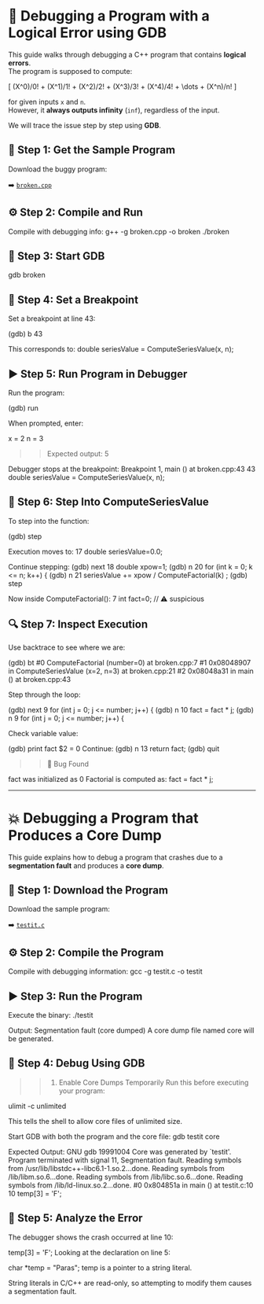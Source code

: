 # 🐞 Debugging a Program with a Logical Error using GDB

This guide walks through debugging a C++ program that contains **logical errors**.  
The program is supposed to compute:

\[
(X^0)/0! + (X^1)/1! + (X^2)/2! + (X^3)/3! + (X^4)/4! + \dots + (X^n)/n!
\]

for given inputs `x` and `n`.  
However, it **always outputs infinity** (`inf`), regardless of the input.

We will trace the issue step by step using **GDB**.

## 📂 Step 1: Get the Sample Program
Download the buggy program:

➡️ [`broken.cpp`](https://cs.baylor.edu/~donahoo/tools/gdb/broken.cpp)

## ⚙️ Step 2: Compile and Run

Compile with debugging info:
g++ -g broken.cpp -o broken
./broken

## 🐞 Step 3: Start GDB

gdb broken

## 🎯 Step 4: Set a Breakpoint

Set a breakpoint at line 43:

(gdb) b 43

This corresponds to:
double seriesValue = ComputeSeriesValue(x, n);

## ▶️ Step 5: Run Program in Debugger

Run the program:

(gdb) run

When prompted, enter:

x = 2
n = 3

>> Expected output: 5

Debugger stops at the breakpoint:
Breakpoint 1, main () at broken.cpp:43
43  double seriesValue = ComputeSeriesValue(x, n);

## 🧭 Step 6: Step Into ComputeSeriesValue

To step into the function:

(gdb) step

Execution moves to:
17  double seriesValue=0.0;

Continue stepping:
(gdb) next
18  double xpow=1;
(gdb) n
20  for (int k = 0; k <= n; k++) {
(gdb) n
21    seriesValue += xpow / ComputeFactorial(k) ;
(gdb) step

Now inside ComputeFactorial():
7  int fact=0;   // ⚠️ suspicious

## 🔍 Step 7: Inspect Execution

Use backtrace to see where we are:

(gdb) bt
#0  ComputeFactorial (number=0) at broken.cpp:7
#1  0x08048907 in ComputeSeriesValue (x=2, n=3) at broken.cpp:21
#2  0x08048a31 in main () at broken.cpp:43


Step through the loop:

(gdb) next
9  for (int j = 0; j <= number; j++) {
(gdb) n
10    fact = fact * j;
(gdb) n
9  for (int j = 0; j <= number; j++) {


Check variable value:

(gdb) print fact
$2 = 0
Continue:
(gdb) n
13  return fact;
(gdb) quit

>> 🚨 Bug Found

fact was initialized as 0
Factorial is computed as:
fact = fact * j;

----------------------------------------------------------------------------------------------------------------------------------

# 💥 Debugging a Program that Produces a Core Dump

This guide explains how to debug a program that crashes due to a **segmentation fault** and produces a **core dump**.


## 📂 Step 1: Download the Program
Download the sample program:  

➡️ [`testit.c`](https://cs.baylor.edu/~donahoo/tools/gdb/testit.c)


## ⚙️ Step 2: Compile the Program

Compile with debugging information:
gcc -g testit.c -o testit

## ▶️ Step 3: Run the Program

Execute the binary:
./testit

Output:
Segmentation fault (core dumped)
A core dump file named core will be generated.

## 🐞 Step 4: Debug Using GDB

>> 1. Enable Core Dumps Temporarily
Run this before executing your program:

ulimit -c unlimited

This tells the shell to allow core files of unlimited size.

Start GDB with both the program and the core file:
gdb testit core

Expected Output:
GNU gdb 19991004
Core was generated by `testit'.
Program terminated with signal 11, Segmentation fault.
Reading symbols from /usr/lib/libstdc++-libc6.1-1.so.2...done.
Reading symbols from /lib/libm.so.6...done.
Reading symbols from /lib/libc.so.6...done.
Reading symbols from /lib/ld-linux.so.2...done.
#0  0x804851a in main () at testit.c:10
10      temp[3] = 'F';

## 🔎 Step 5: Analyze the Error
The debugger shows the crash occurred at line 10:

temp[3] = 'F';
Looking at the declaration on line 5:

char *temp = "Paras";
temp is a pointer to a string literal.

String literals in C/C++ are read-only, so attempting to modify them causes a segmentation fault.



